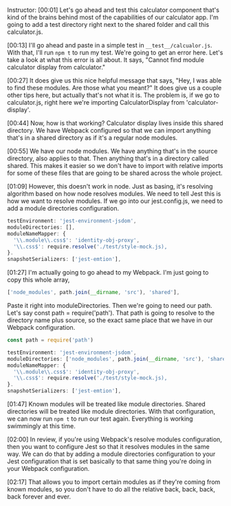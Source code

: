 Instructor: [00:01] Let's go ahead and test this calculator component that's kind of the brains behind most of the capabilities of our calculator app. I'm going to add a test directory right next to the shared folder and call this calculator.js.

[00:13] I'll go ahead and paste in a simple test in `__test__/calcualor.js`. With that, I'll run `npm t` to run my test. We're going to get an error here. Let's take a look at what this error is all about. It says, "Cannot find module calculator display from calculator."

[00:27] It does give us this nice helpful message that says, "Hey, I was able to find these modules. Are those what you meant?" It does give us a couple other tips here, but actually that's not what it is. The problem is, if we go to calculator.js, right here we're importing CalculatorDisplay from 'calculator-display'.

[00:44] Now, how is that working? Calculator display lives inside this shared directory. We have Webpack configured so that we can import anything that's in a shared directory as if it's a regular node modules.

[00:55] We have our node modules. We have anything that's in the source directory, also applies to that. Then anything that's in a directory called shared. This makes it easier so we don't have to import with relative imports for some of these files that are going to be shared across the whole project.

[01:09] However, this doesn't work in node. Just as basing, it's resolving algorithm based on how node resolves modules. We need to tell Jest this is how we want to resolve modules. If we go into our jest.config.js, we need to add a module directories configuration.

```js
testEnvironment: 'jest-environment-jsdom',
moduleDirectories: [],
moduleNameMapper: {
  '\\.module\\.css$': 'identity-obj-proxy',
  '\\.css$': require.resolve('./test/style-mock.js),
}.
snapshotSerializers: ['jest-emtion'],
```

[01:27] I'm actually going to go ahead to my Webpack. I'm just going to copy this whole array, 

```js
['node_modules', path.join(__dirname, 'src'), 'shared'],
```

Paste it right into moduleDirectories. Then we're going to need our path. Let's say const path = require('path'). That path is going to resolve to the directory name plus source, so the exact same place that we have in our Webpack configuration.

```js
const path = require('path')

testEnvironment: 'jest-environment-jsdom',
moduleDirectories: ['node_modules', path.join(__dirname, 'src'), 'shared'],
moduleNameMapper: {
  '\\.module\\.css$': 'identity-obj-proxy',
  '\\.css$': require.resolve('./test/style-mock.js),
}.
snapshotSerializers: ['jest-emtion'],
```

[01:47] Known modules will be treated like module directories. Shared directories will be treated like module directories. With that configuration, we can now run `npm t` to run our test again. Everything is working swimmingly at this time.

[02:00] In review, if you're using Webpack's resolve modules configuration, then you want to configure Jest so that it resolves modules in the same way. We can do that by adding a module directories configuration to your Jest configuration that is set basically to that same thing you're doing in your Webpack configuration.

[02:17] That allows you to import certain modules as if they're coming from known modules, so you don't have to do all the relative back, back, back, back forever and ever.
